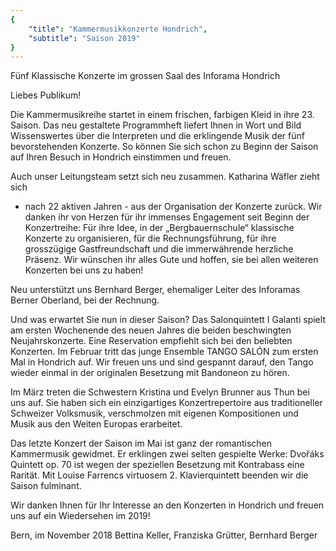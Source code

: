 ```yaml
---
{
    "title": "Kammermusikkonzerte Hondrich",
    "subtitle": "Saison 2019"
}
---
```

Fünf Klassische Konzerte im grossen Saal des Inforama Hondrich

Liebes Publikum!

Die Kammermusikreihe startet in einem frischen, farbigen Kleid in ihre 23. Saison.
Das neu gestaltete Programmheft liefert Ihnen in Wort und Bild Wissenswertes
über die Interpreten und die erklingende Musik der fünf bevorstehenden
Konzerte. So können Sie sich schon zu Beginn der Saison auf Ihren Besuch in
Hondrich einstimmen und freuen.

Auch unser Leitungsteam setzt sich neu zusammen. Katharina Wäfler zieht sich
- nach 22 aktiven Jahren - aus der Organisation der Konzerte zurück. Wir danken
ihr von Herzen für ihr immenses Engagement seit Beginn der Konzertreihe:
Für ihre Idee, in der „Bergbauernschule“ klassische Konzerte zu organisieren,
für die Rechnungsführung, für ihre grosszügige Gastfreundschaft und die immerwährende
herzliche Präsenz. Wir wünschen ihr alles Gute und hoffen, sie
bei allen weiteren Konzerten bei uns zu haben!

Neu unterstützt uns Bernhard Berger, ehemaliger Leiter des Inforamas Berner
Oberland, bei der Rechnung.

Und was erwartet Sie nun in dieser Saison? Das Salonquintett I Galanti spielt
am ersten Wochenende des neuen Jahres die beiden beschwingten Neujahrskonzerte.
Eine Reservation empfiehlt sich bei den beliebten Konzerten.
Im Februar tritt das junge Ensemble TANGO SALÓN zum ersten Mal in Hondrich
auf. Wir freuen uns und sind gespannt darauf, den Tango wieder einmal in
der originalen Besetzung mit Bandoneon zu hören.

Im März treten die Schwestern Kristina und Evelyn Brunner aus Thun bei
uns auf. Sie haben sich ein einzigartiges Konzertrepertoire aus traditioneller
Schweizer Volksmusik, verschmolzen mit eigenen Kompositionen und Musik
aus den Weiten Europas erarbeitet.

Das letzte Konzert der Saison im Mai ist ganz der romantischen Kammermusik
gewidmet. Er erklingen zwei selten gespielte Werke: Dvořáks Quintett op. 70
ist wegen der speziellen Besetzung mit Kontrabass eine Rarität. Mit Louise Farrencs
virtuosem 2. Klavierquintett beenden wir die Saison fulminant.

Wir danken Ihnen für Ihr Interesse an den Konzerten in Hondrich und freuen
uns auf ein Wiedersehen im 2019!

Bern, im November 2018
Bettina Keller, Franziska Grütter, Bernhard Berger
